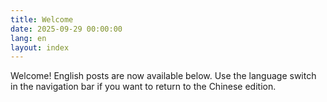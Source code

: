 ```yaml
---
title: Welcome
date: 2025-09-29 00:00:00
lang: en
layout: index
---
```


Welcome! English posts are now available below. Use the language switch in the navigation bar if you want to return to the Chinese edition.
